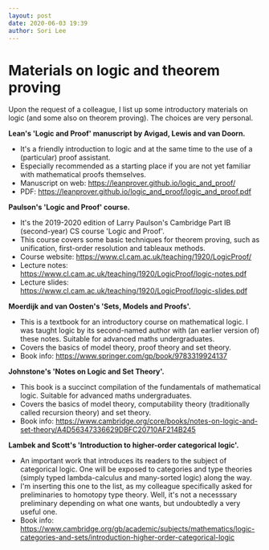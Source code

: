 ```yaml
---
layout: post
date: 2020-06-03 19:39
author: Sori Lee
---
```


# Materials on logic and theorem proving

Upon the request of a colleague, I list up some introductory materials on logic
(and some also on theorem proving). The choices are very personal.

**Lean's 'Logic and Proof' manuscript by Avigad, Lewis and van Doorn.**

- It's a friendly introduction to logic and at the same time to the use of
  a (particular) proof assistant.
- Especially recommended as a starting place if you are not yet familiar with
  mathematical proofs themselves.
- Manuscript on web: <https://leanprover.github.io/logic_and_proof/>
- PDF: <https://leanprover.github.io/logic_and_proof/logic_and_proof.pdf>

**Paulson's 'Logic and Proof' course.**

- It's the 2019-2020 edition of Larry Paulson's Cambridge Part IB (second-year)
  CS course 'Logic and Proof'.
- This course covers some basic techniques for theorem proving, such as
  unification, first-order resolution and tableaux methods.
- Course website: <https://www.cl.cam.ac.uk/teaching/1920/LogicProof/>
- Lecture notes: <https://www.cl.cam.ac.uk/teaching/1920/LogicProof/logic-notes.pdf>
- Lecture slides: <https://www.cl.cam.ac.uk/teaching/1920/LogicProof/logic-slides.pdf>

**Moerdijk and van Oosten's 'Sets, Models and Proofs'.**

- This is a textbook for an introductory course on mathematical logic. I was
  taught logic by its second-named author with (an earlier version of) these
  notes. Suitable for advanced maths undergraduates.
- Covers the basics of model theory, proof theory and set theory.
- Book info: <https://www.springer.com/gp/book/9783319924137>

**Johnstone's 'Notes on Logic and Set Theory'.**

- This book is a succinct compilation of the fundamentals of mathematical logic.
  Suitable for advanced maths undergraduates.
- Covers the basics of model theory, computability theory (traditionally called
  recursion theory) and set theory.
- Book info: <https://www.cambridge.org/core/books/notes-on-logic-and-set-theory/A4D56347336629DBFC20710AF214B245>

**Lambek and Scott's 'Introduction to higher-order categorical logic'.**

- An important work that introduces its readers to the subject of categorical
  logic. One will be exposed to categories and type theories (simply typed
  lambda-calculus and many-sorted logic) along the way.
- I'm inserting this one to the list, as my colleague specifically asked for
  preliminaries to homotopy type theory. Well, it's not a necesssary preliminary
  depending on what one wants, but undoubtedly a very useful one.
- Book info: <https://www.cambridge.org/gb/academic/subjects/mathematics/logic-categories-and-sets/introduction-higher-order-categorical-logic>
